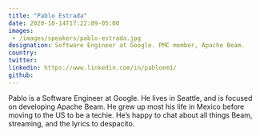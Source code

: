 ```yaml
---
title: "Pablo Estrada"
date: 2020-10-14T17:22:09-05:00
images:
 - /images/speakers/pablo-estrada.jpg
designation: Software Engineer at Google. PMC member, Apache Beam.
country: 
twitter: 
linkedin: https://www.linkedin.com/in/pabloem1/
github: 
---
```


Pablo is a Software Engineer at Google. He lives in Seattle, and is focused on developing Apache Beam. He grew up most his life in Mexico before moving to the US to be a techie. He’s happy to chat about all things Beam, streaming, and the lyrics to despacito.

